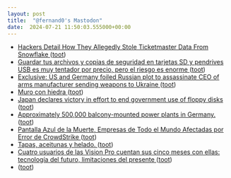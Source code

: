 ```yaml
---
layout: post
title:  "@fernand0's Mastodon"
date:  2024-07-21 11:50:03.555000+00:00
---
```

*  [Hackers Detail How They Allegedly Stole Ticketmaster Data From Snowflake ](https://www.wired.com/story/epam-snowflake-ticketmaster-breach-shinyhunters) ([toot](https://mastodon.social/@fernand0/112824326786291001))
*  [Guardar tus archivos y copias de seguridad en tarjetas SD y pendrives USB es muy tentador por precio, pero el riesgo es enorme ](https://www.genbeta.com/a-fondo/guardar-tus-archivos-copias-seguridad-tarjetas-sd-pendrives-usb-muy-tentador-precio-riesgo-enorm) ([toot](https://mastodon.social/@fernand0/112824006527762215))
*  [Exclusive: US and Germany foiled Russian plot to assassinate CEO of arms manufacturer sending weapons to Ukraine ](https://edition.cnn.com/2024/07/11/politics/us-germany-foiled-russian-assassination-plot/index.htm) ([toot](https://mastodon.social/@fernand0/112823842323098566))
*  [Muro con hiedra ](https://www.flickr.com/photos/fernand0/53840984024) ([toot](https://mastodon.social/@fernand0/112823783291000659))
*  [Japan declares victory in effort to end government use of floppy disks   ](https://www.reuters.com/world/asia-pacific/japan-declares-victory-effort-end-government-use-floppy-disks-2024-07-03/) ([toot](https://mastodon.social/@fernand0/112823589120665109))
*  [Approximately 500,000 balcony-mounted power plants in Germany. ](https://www.solarproductchina.com/news/124.htm) ([toot](https://mastodon.social/@fernand0/112821936020161614))
*  [Pantalla Azul de la Muerte, Empresas de Todo el Mundo Afectadas por Error de CrowdStrike ](https://unaaldia.hispasec.com/2024/07/pantalla-azul-de-la-muerte-empresas-de-todo-el-mundo-afectadas-por-error-de-crowdstrike.htm) ([toot](https://mastodon.social/@fernand0/112820041529757177))
*  [Tapas, aceitunas y helado. ](https://avecesunafoto.wordpress.com/2024/07/20/tapas-aceitunas-y-helado) ([toot](https://mastodon.social/@fernand0/112820025128990322))
*  [Cuatro usuarios de las Vision Pro cuentan sus cinco meses con ellas: tecnología del futuro, limitaciones del presente ](https://www.xataka.com/realidad-virtual-aumentada/cuatro-usuarios-vision-pro-cuentan-sus-cinco-meses-ellas-tecnologia-futuro-limitaciones-present) ([toot](https://mastodon.social/@fernand0/112819673621007941))
*  [ ](https://mastodon.social/users/fernand0/statuses/112819542824779147/activity) ([toot](https://mastodon.social/users/fernand0/statuses/112819542824779147/activity))
